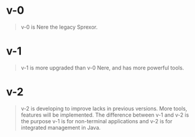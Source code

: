 # v-0 
>v-0 is Nere the legacy Sprexor.

# v-1
>v-1 is more upgraded than v-0 Nere, and has more powerful tools.

# v-2
>v-2 is developing to improve lacks in previous versions. More tools, features will be implemented. The difference between v-1 and v-2 is the purpose v-1 is for non-terminal applications and v-2 is for integrated management in Java.